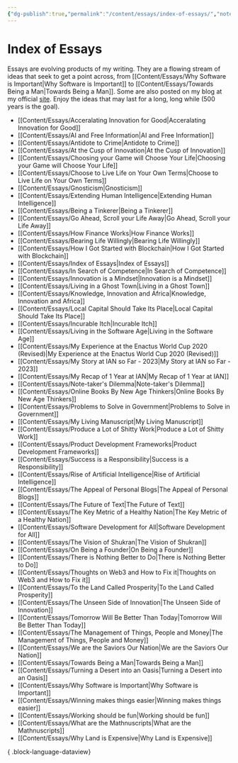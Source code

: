 ```yaml
---
{"dg-publish":true,"permalink":"/content/essays/index-of-essays/","noteIcon":"2"}
---
```


# Index of Essays

Essays are evolving products of my writing. They are a flowing stream of ideas that seek to get a point across, from [[Content/Essays/Why Software is Important\|Why Software is Important]] to [[Content/Essays/Towards Being a Man\|Towards Being a Man]]. Some are also posted on my blog at my official [site](https://mwaweru.com). Enjoy the ideas that may last for a long, long while (500 years is the goal).
- [[Content/Essays/Acceralating Innovation for Good\|Acceralating Innovation for Good]]
- [[Content/Essays/AI and Free Information\|AI and Free Information]]
- [[Content/Essays/Antidote to Crime\|Antidote to Crime]]
- [[Content/Essays/At the Cusp of Innovation\|At the Cusp of Innovation]]
- [[Content/Essays/Choosing your Game will Choose Your Life\|Choosing your Game will Choose Your Life]]
- [[Content/Essays/Choose to Live Life on Your Own Terms\|Choose to Live Life on Your Own Terms]]
- [[Content/Essays/Gnosticism\|Gnosticism]]
- [[Content/Essays/Extending Human Intelligence\|Extending Human Intelligence]]
- [[Content/Essays/Being a Tinkerer\|Being a Tinkerer]]
- [[Content/Essays/Go Ahead, Scroll your Life Away\|Go Ahead, Scroll your Life Away]]
- [[Content/Essays/How Finance Works\|How Finance Works]]
- [[Content/Essays/Bearing Life Willingly\|Bearing Life Willingly]]
- [[Content/Essays/How I Got Started with Blockchain\|How I Got Started with Blockchain]]
- [[Content/Essays/Index of Essays\|Index of Essays]]
- [[Content/Essays/In Search of Competence\|In Search of Competence]]
- [[Content/Essays/Innovation is a Mindset\|Innovation is a Mindset]]
- [[Content/Essays/Living in a Ghost Town\|Living in a Ghost Town]]
- [[Content/Essays/Knowledge, Innovation and Africa\|Knowledge, Innovation and Africa]]
- [[Content/Essays/Local Capital Should Take Its Place\|Local Capital Should Take Its Place]]
- [[Content/Essays/Incurable Itch\|Incurable Itch]]
- [[Content/Essays/Living in the Software Age\|Living in the Software Age]]
- [[Content/Essays/My Experience at the Enactus World Cup 2020 (Revised)\|My Experience at the Enactus World Cup 2020 (Revised)]]
- [[Content/Essays/My Story at IAN so Far - 2023\|My Story at IAN so Far - 2023]]
- [[Content/Essays/My Recap of 1 Year at IAN\|My Recap of 1 Year at IAN]]
- [[Content/Essays/Note-taker's Dilemma\|Note-taker's Dilemma]]
- [[Content/Essays/Online Books By New Age Thinkers\|Online Books By New Age Thinkers]]
- [[Content/Essays/Problems to Solve in Government\|Problems to Solve in Government]]
- [[Content/Essays/My Living Manuscript\|My Living Manuscript]]
- [[Content/Essays/Produce a Lot of Shitty Work\|Produce a Lot of Shitty Work]]
- [[Content/Essays/Product Development Frameworks\|Product Development Frameworks]]
- [[Content/Essays/Success is a Responsibility\|Success is a Responsibility]]
- [[Content/Essays/Rise of Artificial Intelligence\|Rise of Artificial Intelligence]]
- [[Content/Essays/The Appeal of Personal Blogs\|The Appeal of Personal Blogs]]
- [[Content/Essays/The Future of Text\|The Future of Text]]
- [[Content/Essays/The Key Metric of a Healthy Nation\|The Key Metric of a Healthy Nation]]
- [[Content/Essays/Software Development for All\|Software Development for All]]
- [[Content/Essays/The Vision of Shukran\|The Vision of Shukran]]
- [[Content/Essays/On Being a Founder\|On Being a Founder]]
- [[Content/Essays/There is Nothing Better to Do\|There is Nothing Better to Do]]
- [[Content/Essays/Thoughts on Web3 and How to Fix it\|Thoughts on Web3 and How to Fix it]]
- [[Content/Essays/To the Land Called Prosperity\|To the Land Called Prosperity]]
- [[Content/Essays/The Unseen Side of Innovation\|The Unseen Side of Innovation]]
- [[Content/Essays/Tomorrow Will Be Better Than Today\|Tomorrow Will Be Better Than Today]]
- [[Content/Essays/The Management of Things, People and Money\|The Management of Things, People and Money]]
- [[Content/Essays/We are the Saviors Our Nation\|We are the Saviors Our Nation]]
- [[Content/Essays/Towards Being a Man\|Towards Being a Man]]
- [[Content/Essays/Turning a Desert into an Oasis\|Turning a Desert into an Oasis]]
- [[Content/Essays/Why Software is Important\|Why Software is Important]]
- [[Content/Essays/Winning makes things easier\|Winning makes things easier]]
- [[Content/Essays/Working should be fun\|Working should be fun]]
- [[Content/Essays/What are the Mathnuscripts\|What are the Mathnuscripts]]
- [[Content/Essays/Why Land is Expensive\|Why Land is Expensive]]

{ .block-language-dataview}


